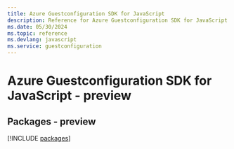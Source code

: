 ```yaml
---
title: Azure Guestconfiguration SDK for JavaScript
description: Reference for Azure Guestconfiguration SDK for JavaScript
ms.date: 05/30/2024
ms.topic: reference
ms.devlang: javascript
ms.service: guestconfiguration
---
```

# Azure Guestconfiguration SDK for JavaScript - preview
## Packages - preview
[!INCLUDE [packages](guestconfiguration-index.md)]